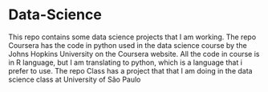 # Data-Science

This repo contains some data science projects that I am working. 
The repo Coursera has the code in python used in the data science course by the Johns Hopkins University on the Coursera website. All the code in course is in R language, but I am translating to python, which is a language that i prefer to use. 
The repo Class has a project that that I am doing in the data science class at University of São Paulo
